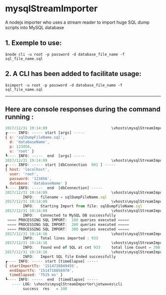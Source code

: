 # mysqlStreamImporter

A nodejs importer who uses a stream reader to import huge SQL dump scripts into MySQL database 



## 1. Exemple to use:

`$node cli -u root -p password -d database_file_name -f sql_file_name.sql`

## 2. A CLI has been added to facilitate usage:

`$simport -u root -p password -d database_file_name -f sql_file_name.sql`

------

## Here are console responses during the command running :

```javascript
2017/12/31 19:14:09                             \vhosts\mysqlStreamImporter\jetwaves\cli
┏---- INFO: ----- start [args] -----
{ s: 'sqlDumpFileName.sql',
  d: 'databaseName',
  p: 123456,
  u: 'root' }
┗---- INFO: -----  end  [args] -----
2017/12/31 19:14:09                             \vhosts\mysqlStreamImporter\jetwaves\cli
┏---- INFO: ----- start [dbConnection  001 ] -----
{ host: 'localhost',
  user: 'root',
  password: '123456',
  database: 'databaseName' }
┗---- INFO: -----  end  [dbConnection] -----
2017/12/31 19:14:09                             \vhosts\mysqlStreamImporter\jetwaves\cli
        INFO:   filename = sqlDumpFileName.sql
2017/12/31 19:14:09                             \vhosts\mysqlStreamImporter\jetwaves\index.js
        INFO:   Starting Import from file: sqlDumpFileName.sql
2017/12/31 19:14:09                             \vhosts\mysqlStreamImporter\jetwaves\index.js
        INFO:   Connected to MySQL DB successfully
 ==== PROCESSING SQL IMPORT:  100 queries executed =====
 ==== PROCESSING SQL IMPORT:  200 queries executed =====
 ==== PROCESSING SQL IMPORT:  300 queries executed =====
2017/12/31 19:14:16                             \vhosts\mysqlStreamImporter\jetwaves\index.js
        INFO:   Total lines imported : 933
2017/12/31 19:14:16                             \vhosts\mysqlStreamImporter\jetwaves\index.js
        INFO:   found end of SQL at cnt 933     total line Count = 398
2017/12/31 19:14:16                             \vhosts\mysqlStreamImporter\jetwaves\index.js
        INFO:   Import SQL file Ended successfully
┏---- INFO: ----- start [timeElapse] -----
{ startImportTs: '1514718849455',
  endImportTs: '1514718856970',
  timeElapsed: '7515 ms' }
┗---- INFO: -----  end  [timeElapse] -----
   ---- LOG: \vhosts\mysqlStreamImporter\jetwaves\cli
        success  res   = 398
```

